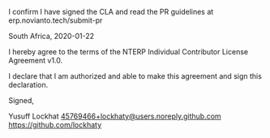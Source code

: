 I confirm I have signed the CLA and read the PR guidelines at erp.novianto.tech/submit-pr

South Africa, 2020-01-22

I hereby agree to the terms of the NTERP Individual Contributor License
Agreement v1.0.

I declare that I am authorized and able to make this agreement and sign this
declaration.

Signed,

Yusuff Lockhat 45769466+lockhaty@users.noreply.github.com https://github.com/lockhaty
